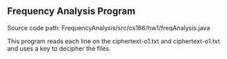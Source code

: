 ## Frequency Analysis Program

Source code path: FrequencyAnalysis/src/cs166/hw1/freqAnalysis.java

This program reads each line on the ciphertext-o1.txt and ciphertext-o1.txt and uses a key to decipher the files. 
